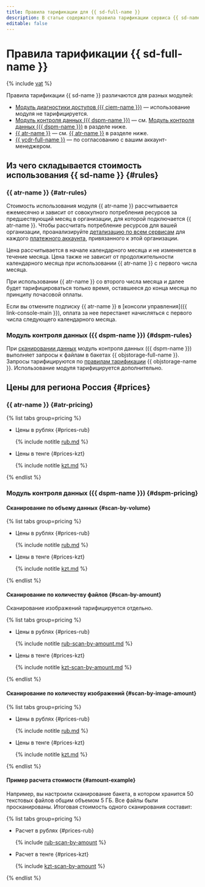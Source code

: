 ```yaml
---
title: Правила тарификации для {{ sd-full-name }}
description: В статье содержатся правила тарификации сервиса {{ sd-name }}.
editable: false
---
```


# Правила тарификации {{ sd-full-name }}




{% include [vat](../_includes/vat.md) %}

Правила тарификации {{ sd-name }} различаются для разных модулей:

* [Модуль диагностики доступов ({{ ciem-name }})](concepts/ciem.md) — использование модуля не тарифицируется.
* [Модуль контроля данных ({{ dspm-name }})](concepts/dspm.md) — см. [Модуль контроля данных ({{ dspm-name }})](#dspm-rules) в разделе ниже.
* [{{ atr-name }}](concepts/access-transparency.md) — см. [{{ atr-name }}](#atr-rules) в разделе ниже.
* [{{ ycdr-full-name }}](concepts/ycdr.md) — по согласованию с вашим аккаунт-менеджером.

## Из чего складывается стоимость использования {{ sd-name }} {#rules}

### {{ atr-name }} {#atr-rules}

Стоимость использования модуля {{ atr-name }} рассчитывается ежемесячно и зависит от совокупного потребления ресурсов за предшествующий месяц в организации, для которой подключается {{ atr-name }}. Чтобы рассчитать потребление ресурсов для вашей организации, проанализируйте [детализацию по всем сервисам](../billing/operations/check-charges.md#services_1) для каждого [платежного аккаунта](../billing/concepts/billing-account.md), привязанного к этой организации.

Цена рассчитывается в начале календарного месяца и не изменяется в течение месяца. Цена также не зависит от продолжительности календарного месяца при использовании {{ atr-name }} с первого числа месяца.

При использовании {{ atr-name }} со второго числа месяца и далее будет тарифицироваться только время, оставшееся до конца месяца по принципу почасовой оплаты.

Если вы отмените подписку {{ atr-name }} в [консоли управления]({{ link-console-main }}), оплата за нее перестанет начисляться с первого числа следующего календарного месяца.

### Модуль контроля данных ({{ dspm-name }}) {#dspm-rules}

При [сканировании данных](operations/dspm/create-scan.md) модуль контроля данных ({{ dspm-name }}) выполняет запросы к файлам в бакетах {{ objstorage-full-name }}. Запросы тарифицируются по [правилам тарификации](../storage/pricing.md) {{ objstorage-name }}. Использование модуля тарифицируется дополнительно.

## Цены для региона Россия {#prices}

### {{ atr-name }} {#atr-pricing}


{% list tabs group=pricing %}

- Цены в рублях {#prices-rub}

  {% include notitle [rub.md](../_pricing/security-deck/access-transparency/rub.md) %}

- Цены в тенге {#prices-kzt}

  {% include notitle [kzt.md](../_pricing/security-deck/access-transparency/kzt.md) %}

{% endlist %}



### Модуль контроля данных ({{ dspm-name }}) {#dspm-pricing}

#### Сканирование по объему данных {#scan-by-volume}


{% list tabs group=pricing %}

- Цены в рублях {#prices-rub}

  {% include notitle [rub.md](../_pricing/security-deck/dspm/rub.md) %}

- Цены в тенге {#prices-kzt}

  {% include notitle [kzt.md](../_pricing/security-deck/dspm/kzt.md) %}

{% endlist %}



#### Сканирование по количеству файлов {#scan-by-amount}

Сканирование изображений тарифицируется отдельно.


{% list tabs group=pricing %}

- Цены в рублях {#prices-rub}

  {% include notitle [rub-scan-by-amount.md](../_pricing/security-deck/dspm/rub-scan-by-amount.md) %}

- Цены в тенге {#prices-kzt}

  {% include notitle [kzt-scan-by-amount.md](../_pricing/security-deck/dspm/kzt-scan-by-amount.md) %}

{% endlist %}



#### Сканирование по количеству изображений {#scan-by-image-amount}


{% list tabs group=pricing %}

- Цены в рублях {#prices-rub}

  {% include notitle [rub.md](../_pricing/security-deck/dspm/rub-scan-by-image-amount.md) %}

- Цены в тенге {#prices-kzt}

  {% include notitle [kzt.md](../_pricing/security-deck/dspm/kzt-scan-by-image-amount.md) %}

{% endlist %}



#### Пример расчета стоимости {#amount-example}

Например, вы настроили сканирование бакета, в котором хранится 50 текстовых файлов общим объемом 5 ГБ. Все файлы были просканированы. Итоговая стоимость одного сканирования составит:


{% list tabs group=pricing %}

- Расчет в рублях {#prices-rub}

  {% include [rub-scan-by-amount](../_pricing_examples/security-deck/rub-scan-by-amount.md) %}

- Расчет в тенге {#prices-kzt}

  {% include [kzt-scan-by-amount](../_pricing_examples/security-deck/kzt-scan-by-amount.md) %}

{% endlist %}


